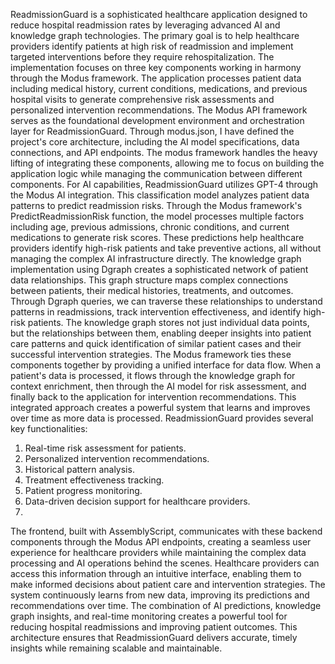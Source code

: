 ReadmissionGuard is a sophisticated healthcare application designed to reduce hospital readmission rates by leveraging advanced AI and knowledge graph technologies. The primary goal is to help healthcare providers identify patients at high risk of readmission and implement targeted interventions before they require rehospitalization. The implementation focuses on three key components working in harmony through the Modus framework. The application processes patient data including medical history, current conditions, medications, and previous hospital visits to generate comprehensive risk assessments and personalized intervention recommendations. The Modus API framework serves as the foundational development environment and orchestration layer for ReadmissionGuard. Through modus.json, I have defined the project's core architecture, including the AI model specifications, data connections, and API endpoints. The modus framework handles the heavy lifting of integrating these components, allowing me to focus on building the application logic while managing the communication between different components. For AI capabilities, ReadmissionGuard utilizes GPT-4 through the Modus AI integration. This classification model analyzes patient data patterns to predict readmission risks. Through the Modus framework's PredictReadmissionRisk function, the model processes multiple factors including age, previous admissions, chronic conditions, and current medications to generate risk scores. These predictions help healthcare providers identify high-risk patients and take preventive actions, all without managing the complex AI infrastructure directly. The knowledge graph implementation using Dgraph creates a sophisticated network of patient data relationships. This graph structure maps complex connections between patients, their medical histories, treatments, and outcomes. Through Dgraph queries, we can traverse these relationships to understand patterns in readmissions, track intervention effectiveness, and identify high-risk patients. The knowledge graph stores not just individual data points, but the relationships between them, enabling deeper insights into patient care patterns and quick identification of similar patient cases and their successful intervention strategies. The Modus framework ties these components together by providing a unified interface for data flow. When a patient's data is processed, it flows through the knowledge graph for context enrichment, then through the AI model for risk assessment, and finally back to the application for intervention recommendations. This integrated approach creates a powerful system that learns and improves over time as more data is processed. ReadmissionGuard provides several key functionalities:

1. Real-time risk assessment for patients.
2. Personalized intervention recommendations.
3. Historical pattern analysis.
4. Treatment effectiveness tracking.
5. Patient progress monitoring.
6. Data-driven decision support for healthcare providers.
7. 
The frontend, built with AssemblyScript, communicates with these backend components through the Modus API endpoints, creating a seamless user experience for healthcare providers while maintaining the complex data processing and AI operations behind the scenes. Healthcare providers can access this information through an intuitive interface, enabling them to make informed decisions about patient care and intervention strategies. The system continuously learns from new data, improving its predictions and recommendations over time. The combination of AI predictions, knowledge graph insights, and real-time monitoring creates a powerful tool for reducing hospital readmissions and improving patient outcomes. This architecture ensures that ReadmissionGuard delivers accurate, timely insights while remaining scalable and maintainable.
